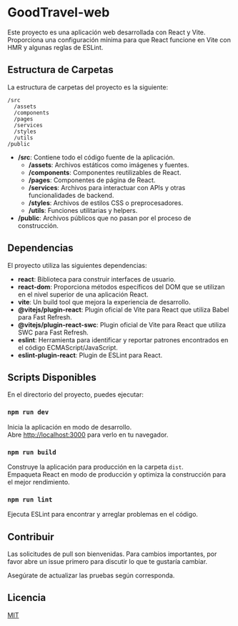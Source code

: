 # GoodTravel-web

Este proyecto es una aplicación web desarrollada con React y Vite. Proporciona una configuración mínima para que React funcione en Vite con HMR y algunas reglas de ESLint.

## Estructura de Carpetas

La estructura de carpetas del proyecto es la siguiente:

```
/src
  /assets
  /components
  /pages
  /services
  /styles
  /utils
/public
```

- **/src**: Contiene todo el código fuente de la aplicación.
  - **/assets**: Archivos estáticos como imágenes y fuentes.
  - **/components**: Componentes reutilizables de React.
  - **/pages**: Componentes de página de React.
  - **/services**: Archivos para interactuar con APIs y otras funcionalidades de backend.
  - **/styles**: Archivos de estilos CSS o preprocesadores.
  - **/utils**: Funciones utilitarias y helpers.
- **/public**: Archivos públicos que no pasan por el proceso de construcción.

## Dependencias

El proyecto utiliza las siguientes dependencias:

- **react**: Biblioteca para construir interfaces de usuario.
- **react-dom**: Proporciona métodos específicos del DOM que se utilizan en el nivel superior de una aplicación React.
- **vite**: Un build tool que mejora la experiencia de desarrollo.
- **@vitejs/plugin-react**: Plugin oficial de Vite para React que utiliza Babel para Fast Refresh.
- **@vitejs/plugin-react-swc**: Plugin oficial de Vite para React que utiliza SWC para Fast Refresh.
- **eslint**: Herramienta para identificar y reportar patrones encontrados en el código ECMAScript/JavaScript.
- **eslint-plugin-react**: Plugin de ESLint para React.

## Scripts Disponibles

En el directorio del proyecto, puedes ejecutar:

### `npm run dev`

Inicia la aplicación en modo de desarrollo.\
Abre [http://localhost:3000](http://localhost:3000) para verlo en tu navegador.

### `npm run build`

Construye la aplicación para producción en la carpeta `dist`.\
Empaqueta React en modo de producción y optimiza la construcción para el mejor rendimiento.

### `npm run lint`

Ejecuta ESLint para encontrar y arreglar problemas en el código.

## Contribuir

Las solicitudes de pull son bienvenidas. Para cambios importantes, por favor abre un issue primero para discutir lo que te gustaría cambiar.

Asegúrate de actualizar las pruebas según corresponda.

## Licencia

[MIT](https://choosealicense.com/licenses/mit/)
